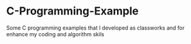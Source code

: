 # C-Programming-Example
Some C programming examples that I developed as classworks and for enhance my coding and algorithm skils
